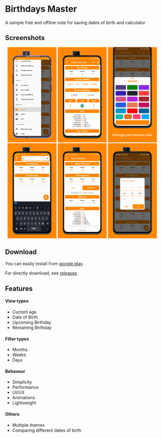 # Birthdays Master

A sample free and offline note for saving dates of birth and calculator

## Screenshots

<p align="center">
   <img src="https://github.com/hlayan/birthdays-master/blob/main/screenshots/Screenshot-1.png" width="160"/> <img src="https://github.com/hlayan/birthdays-master/blob/main/screenshots/Screenshot-2.png" width="160"/> <img src="https://github.com/hlayan/birthdays-master/blob/main/screenshots/Screenshot-3.png" width="160"/> <img src="https://github.com/hlayan/birthdays-master/blob/main/screenshots/Screenshot-4.png" width="160"/> <img src="https://github.com/hlayan/birthdays-master/blob/main/screenshots/Screenshot-5.png" width="160"/> <img src="https://github.com/hlayan/birthdays-master/blob/main/screenshots/Screenshot-6.png" width="160"/>
</p>

<!-- 
<table align="left">
       <tr>
          <td><img src="https://github.com/hlayan/birthdays-master/blob/main/screenshots/Screenshot-1.png" width="200"></td>
          <td><img src="https://github.com/hlayan/birthdays-master/blob/main/screenshots/Screenshot-2.png" width="200"></td>
          <td><img src="https://github.com/hlayan/birthdays-master/blob/main/screenshots/Screenshot-3.png" width="200"></td>
          <td><img src="https://github.com/hlayan/birthdays-master/blob/main/screenshots/Screenshot-4.png" width="200"></td>
          <td><img src="https://github.com/hlayan/birthdays-master/blob/main/screenshots/Screenshot-5.png" width="200"></td>
          <td><img src="https://github.com/hlayan/birthdays-master/blob/main/screenshots/Screenshot-6.png" width="200"></td>
       </tr>
</table>
 -->
## Download

You can easily install from [google play](https://play.google.com/store/apps/details?id=com.hlayanhtetaung.birthdaysmaster&hl=en).

For directly download, see [releases](https://github.com/hlayan/birthdays-master/releases)
 
## Features

#### View types

- Current age
- Date of Birth
- Upcoming Birthday
- Remaining Birthday

#### Filter types

- Months
- Weeks
- Days

#### Behavour

- Simplicity
- Performance
- UI/UX
- Animations
- Lightweight

#### Others

- Multiple themes
- Comparing different dates of birth
